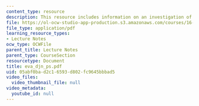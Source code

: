 ```yaml
---
content_type: resource
description: This resource includes information on an investigation of the space suit.
file: https://ol-ocw-studio-app-production.s3.amazonaws.com/courses/16-423j-aerospace-biomedical-and-life-support-engineering-spring-2006/05abf0bad2c16593d802fc9645bbbad5_eva_djn_ps.pdf
file_type: application/pdf
learning_resource_types:
- Lecture Notes
ocw_type: OCWFile
parent_title: Lecture Notes
parent_type: CourseSection
resourcetype: Document
title: eva_djn_ps.pdf
uid: 05abf0ba-d2c1-6593-d802-fc9645bbbad5
video_files:
  video_thumbnail_file: null
video_metadata:
  youtube_id: null
---
```

